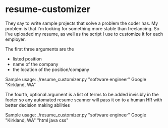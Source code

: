 # resume-customizer

They say to write sample projects that solve a problem the coder has.  My 
problem is that I'm looking for something more stable than freelancing.  So 
I've uploaded my resume, as well as the script I use to customize it for each 
employer. 

The first three arguments are the 
 - listed position
 - name of the company
 - the location of the position/company

Sample usage:
./resume_customizer.py "software engineer" Google "Kirkland, WA"

The fourth, optional argument is a list of terms to be added invisibly in the  
footer so any automated resume scanner will pass it on to a human HR with 
better decision making abilities

Sample usage:
./resume_customizer.py "software engineer" Google "Kirkland, WA" "html java css"

